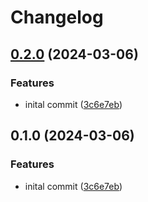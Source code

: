 # Changelog

## [0.2.0](https://github.com/monishth/homehub/compare/homehub-core-v0.1.0...homehub-core-v0.2.0) (2024-03-06)


### Features

* inital commit ([3c6e7eb](https://github.com/monishth/homehub/commit/3c6e7ebf010c1f4f94f3f53ef03af79018c5b42b))

## 0.1.0 (2024-03-06)


### Features

* inital commit ([3c6e7eb](https://github.com/monishth/homehub/commit/3c6e7ebf010c1f4f94f3f53ef03af79018c5b42b))
